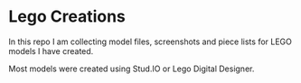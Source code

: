 # Lego Creations

In this repo I am collecting model files, screenshots and piece lists for
LEGO models I have created.

Most models were created using Stud.IO or Lego Digital Designer.
